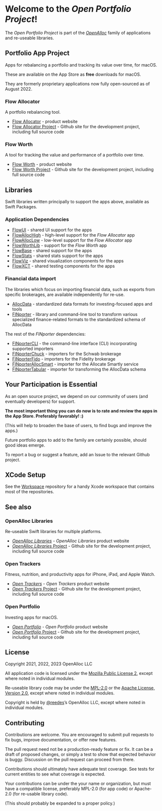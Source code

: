 # Welcome to the _Open Portfolio Project_!

The _Open Portfolio Project_ is part of the [_OpenAlloc_](https://github.com/openalloc/) family of applications and re-useable libraries.

## Portfolio App Project

Apps for rebalancing a portfolio and tracking its value over time, for macOS.

These are available on the App Store as **free** downloads for macOS.

They are formerly proprietary applications now fully open-sourced as of August 2022. 

### Flow Allocator

A portfolio rebalancing tool.

* [Flow Allocator](https://open-portfolio.github.io/allocator/) - product website
* [Flow Allocator Project](https://github.com/open-portfolio/Flow-Allocator-App/) - Github site for the development project, including full source code

### Flow Worth

A tool for tracking the value and performance of a portfolio over time.

* [Flow Worth](https://open-portfolio.github.io/worth/) - product website
* [Flow Worth Project](https://github.com/open-portfolio/Flow-Worth-App/) - Github site for the development project, including full source code

## Libraries

Swift libraries written principally to support the apps above, available as Swift Packages.

### Application Dependencies

* [FlowUI](https://github.com/open-portfolio/FlowUI) - shared UI support for the apps
* [FlowAllocHigh](https://github.com/open-portfolio/FlowAllocHigh) - high-level support for the _Flow Allocator_ app
* [FlowAllocLow](https://github.com/open-portfolio/FlowAllocLow) - low-level support for the _Flow Allocator_ app
* [FlowWorthLib](https://github.com/open-portfolio/FlowWorthLib) - support for the _Flow Worth_ app
* [FlowBase](https://github.com/open-portfolio/FlowBase) - shared support for the apps
* [FlowStats](https://github.com/open-portfolio/FlowStats) - shared stats support for the apps
* [FlowViz](https://github.com/open-portfolio/FlowViz) - shared visualization components for the apps
* [FlowXCT](https://github.com/open-portfolio/FlowXCT) - shared testing components for the apps

### Financial data import

The libraries which focus on importing financial data, such as exports from specific brokerages, are available independently for re-use.

* [AllocData](https://github.com/open-portfolio/AllocData) - standardized data formats for investing-focused apps and tools
* [FINporter](https://github.com/open-portfolio/FINporter) - library and command-line tool to transform various specialized finance-related formats to the standardized schema of AllocData

The rest of the _FINporter_ dependencies:

* [FINporterCLI](https://github.com/open-portfolio/FINporterCLI) - the command-line interface (CLI) incorporating supported importers
* [FINporterChuck](https://github.com/open-portfolio/FINporterChuck) - importers for the Schwab brokerage
* [FINporterFido](https://github.com/open-portfolio/FINporterFido) - importers for the Fidelity brokerage
* [FINporterAllocSmart](https://github.com/open-portfolio/FINporterAllocSmart) - importer for the Allocate Smartly service
* [FINporterTabular](https://github.com/open-portfolio/FINporterTabular) - importer for transforming the AllocData schema

## Your Participation is Essential

As an open source project, we depend on our community of users (and eventually developers) for support.

**The most important thing you can do now is to rate and review the apps in the App Store. Preferably favorably! :)**

(This will help to broaden the base of users, to find bugs and improve the apps.)

Future portfolio apps to add to the family are certainly possible, should good ideas emerge.

To report a bug or suggest a feature, add an Issue to the relevant Github project.

## XCode Setup

See the [Workspace](https://github.com/open-portfolio/Workspace) repository for a handy Xcode workspace that contains most of the repositories.

## See also

### OpenAlloc Libraries

Re-useable Swift libraries for multiple platforms.

* [_OpenAlloc Libraries_](https://openalloc.github.io/) - _OpenAlloc Libraries_ product website
* [_OpenAlloc Libraries_ Project](https://github.com/openalloc/) - Github site for the development project, including full source code

### Open Trackers

Fitness, nutrition, and productivity apps for iPhone, iPad, and Apple Watch.

* [_Open Trackers_](https://open-trackers.github.io/) - _Open Trackers_ product website
* [_Open Trackers_ Project](https://github.com/open-trackers/) - Github site for the development project, including full source code

### Open Portfolio

Investing apps for macOS.

* [_Open Portfolio_](https://open-portfolio.github.io/) - _Open Portfolio_ product website
* [_Open Portfolio_ Project](https://github.com/open-portfolio/) - Github site for the development project, including full source code

## License

Copyright 2021, 2022, 2023 OpenAlloc LLC

All application code is licensed under the [Mozilla Public License 2](https://www.mozilla.org/en-US/MPL/2.0/), except where noted in individual modules.

Re-useable library code may be under the [MPL-2.0](https://www.mozilla.org/en-US/MPL/2.0/) or the [Apache License, Version 2.0](http://www.apache.org/licenses/LICENSE-2.0), except where noted in individual modules.

Copyright is held by [@reedes](https://github.com/reedes)’s OpenAlloc LLC, except where noted in individual modules.

## Contributing

Contributions are welcome. You are encouraged to submit pull requests to fix bugs, improve documentation, or offer new features. 

The pull request need not be a production-ready feature or fix. It can be a draft of proposed changes, or simply a test to show that expected behavior is buggy. Discussion on the pull request can proceed from there.

Contributions should ultimately have adequate test coverage. See tests for current entities to see what coverage is expected.

Your contributions can be under the your name or organization, but must have a compatible license, preferably MPL-2.0 (for app code) or Apache-2.0 (for re-usable library code).

(This should probably be expanded to a proper policy.)

